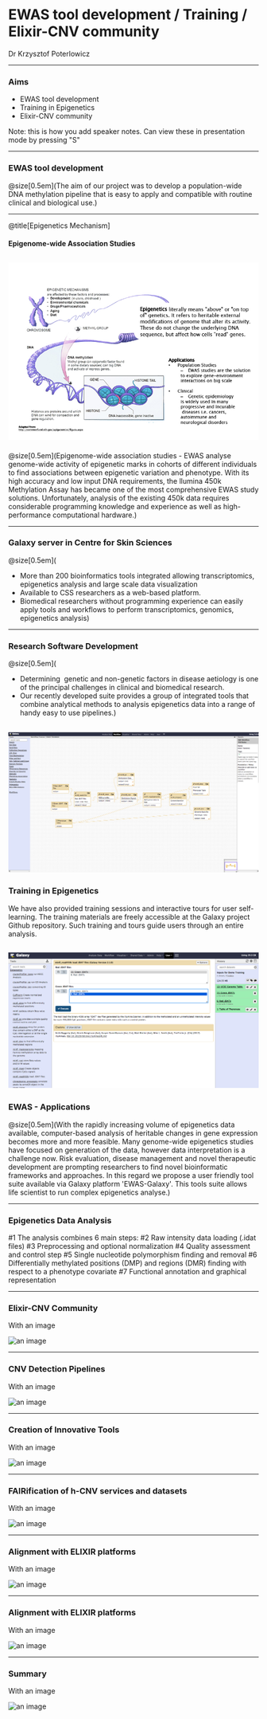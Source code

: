 # EWAS tool development / Training / Elixir-CNV community

Dr Krzysztof Poterlowicz <!-- .element: class="whitetext" -->

---

### Aims

- EWAS tool development
- Training in Epigenetics
- Elixir-CNV community

Note:
this is how you add speaker notes. Can view these in presentation mode by pressing "S"

---

### EWAS tool development

@size[0.5em](The aim of our project was to develop a population-wide DNA methylation pipeline that is easy to apply and compatible with routine clinical and biological use.)

---
@title[Epigenetics Mechanism]


#### Epigenome-wide Association Studies

![ewas](EWAS_Elixir_CNV/images/epigenetics.jpg)
---

@size[0.5em](Epigenome-wide association studies - EWAS analyse genome-wide activity of epigenetic marks in cohorts of different individuals to find associations between epigenetic variation and phenotype. With its high accuracy and low input DNA requirements, the llumina 450k Methylation Assay has became one of the most comprehensive EWAS study solutions. Unfortunately, analysis of the existing 450k data requires considerable programming knowledge and experience as well as high-performance computational hardware.)

---

### Galaxy server in Centre for Skin Sciences
@size[0.5em](
- More than 200 bioinformatics tools integrated allowing transcriptomics, epigenetics analysis and large scale data visualization
- Available to CSS researchers as a web-based platform.
- Biomedical researchers without programming experience can easily apply tools and workflows to perform transcriptomics, genomics, epigenetics analysis)

---

### Research Software Development
@size[0.5em](
- Determining  genetic and non-genetic factors in disease aetiology is one of the principal challenges in clinical and biomedical research. 
- Our recently developed suite provides a group of integrated tools that combine analytical methods to analysis epigenetics data into a range of handy easy to use pipelines.)

![workflow](EWAS_Elixir_CNV/images/workflow.png)
---

### Training in Epigenetics

We have also provided training sessions and interactive tours for user self-learning. The training materials are freely accessible at the Galaxy project Github repository. Such training and tours guide users through an entire analysis.

![an image](EWAS_Elixir_CNV/images/load.png)
---

### EWAS - Applications

@size[0.5em](With the rapidly increasing volume of epigenetics data available, computer-based analysis of heritable changes in gene expression becomes more and more feasible. Many genome-wide epigenetics studies have focused on generation of the data, however data interpretation is a challenge now. Risk evaluation, disease management and novel therapeutic development are prompting researchers to find novel bioinformatic frameworks and approaches.  In this regard we propose a user friendly tool suite available via Galaxy platform 'EWAS-Galaxy'. This tools suite allows life scientist to run complex epigenetics analyse.)

---

### Epigenetics Data Analysis

#1 The analysis combines 6 main steps:
#2 Raw intensity data loading (.idat files)
#3 Preprocessing and optional normalization
#4 Quality assessment and control step
#5 Single nucleotide polymorphism finding and removal
#6 Differentially methylated positions (DMP) and regions (DMR) finding with respect to a phenotype covariate
#7 Functional annotation and graphical representation


---

### Elixir-CNV Community

With an image

![an image](https://imgs.xkcd.com/comics/dna.png)

---

###  CNV Detection Pipelines

With an image

![an image](https://imgs.xkcd.com/comics/dna.png)

---

###  Creation of Innovative Tools

With an image

![an image](https://imgs.xkcd.com/comics/dna.png)

---

###  FAIRification of h-CNV services and datasets

With an image

![an image](https://imgs.xkcd.com/comics/dna.png)

---
###  Alignment with ELIXIR platforms

With an image

![an image](https://imgs.xkcd.com/comics/dna.png)

---

###  Alignment with ELIXIR platforms

With an image

![an image](https://imgs.xkcd.com/comics/dna.png)

---
### Summary

With an image

![an image](https://imgs.xkcd.com/comics/dna.png)

